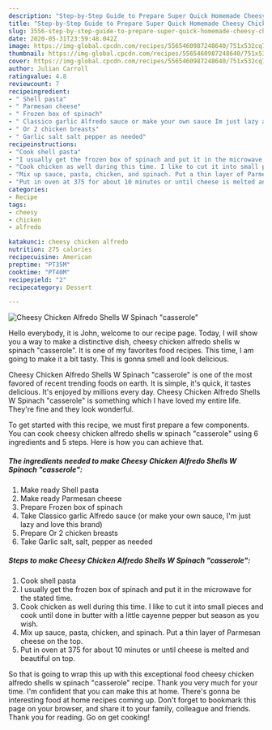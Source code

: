 ```yaml
---
description: "Step-by-Step Guide to Prepare Super Quick Homemade Cheesy Chicken Alfredo Shells W Spinach &amp;#34;casserole&amp;#34;"
title: "Step-by-Step Guide to Prepare Super Quick Homemade Cheesy Chicken Alfredo Shells W Spinach &amp;#34;casserole&amp;#34;"
slug: 3556-step-by-step-guide-to-prepare-super-quick-homemade-cheesy-chicken-alfredo-shells-w-spinach-and-34-casserole-and-34
date: 2020-05-31T23:59:48.042Z
image: https://img-global.cpcdn.com/recipes/5565460987248640/751x532cq70/cheesy-chicken-alfredo-shells-w-spinach-casserole-recipe-main-photo.jpg
thumbnail: https://img-global.cpcdn.com/recipes/5565460987248640/751x532cq70/cheesy-chicken-alfredo-shells-w-spinach-casserole-recipe-main-photo.jpg
cover: https://img-global.cpcdn.com/recipes/5565460987248640/751x532cq70/cheesy-chicken-alfredo-shells-w-spinach-casserole-recipe-main-photo.jpg
author: Julian Carroll
ratingvalue: 4.8
reviewcount: 7
recipeingredient:
- " Shell pasta"
- " Parmesan cheese"
- " Frozen box of spinach"
- " Classico garlic Alfredo sauce or make your own sauce Im just lazy and love this brand"
- " Or 2 chicken breasts"
- " Garlic salt salt pepper as needed"
recipeinstructions:
- "Cook shell pasta"
- "I usually get the frozen box of spinach and put it in the microwave for the stated time."
- "Cook chicken as well during this time. I like to cut it into small pieces and cook until done in butter with a little cayenne pepper but season as you wish."
- "Mix up sauce, pasta, chicken, and spinach. Put a thin layer of Parmesan cheese on the top."
- "Put in oven at 375 for about 10 minutes or until cheese is melted and beautiful on top."
categories:
- Recipe
tags:
- cheesy
- chicken
- alfredo

katakunci: cheesy chicken alfredo 
nutrition: 275 calories
recipecuisine: American
preptime: "PT35M"
cooktime: "PT40M"
recipeyield: "2"
recipecategory: Dessert

---
```



![Cheesy Chicken Alfredo Shells W Spinach &#34;casserole&#34;](https://img-global.cpcdn.com/recipes/5565460987248640/751x532cq70/cheesy-chicken-alfredo-shells-w-spinach-casserole-recipe-main-photo.jpg)

Hello everybody, it is John, welcome to our recipe page. Today, I will show you a way to make a distinctive dish, cheesy chicken alfredo shells w spinach &#34;casserole&#34;. It is one of my favorites food recipes. This time, I am going to make it a bit tasty. This is gonna smell and look delicious.



Cheesy Chicken Alfredo Shells W Spinach &#34;casserole&#34; is one of the most favored of recent trending foods on earth. It is simple, it's quick, it tastes delicious. It's enjoyed by millions every day. Cheesy Chicken Alfredo Shells W Spinach &#34;casserole&#34; is something which I have loved my entire life. They're fine and they look wonderful.


To get started with this recipe, we must first prepare a few components. You can cook cheesy chicken alfredo shells w spinach &#34;casserole&#34; using 6 ingredients and 5 steps. Here is how you can achieve that.

<!--inarticleads1-->

##### The ingredients needed to make Cheesy Chicken Alfredo Shells W Spinach &#34;casserole&#34;:

1. Make ready  Shell pasta
1. Make ready  Parmesan cheese
1. Prepare  Frozen box of spinach
1. Take  Classico garlic Alfredo sauce (or make your own sauce, I&#39;m just lazy and love this brand)
1. Prepare  Or 2 chicken breasts
1. Take  Garlic salt, salt, pepper as needed




<!--inarticleads2-->

##### Steps to make Cheesy Chicken Alfredo Shells W Spinach &#34;casserole&#34;:

1. Cook shell pasta
1. I usually get the frozen box of spinach and put it in the microwave for the stated time.
1. Cook chicken as well during this time. I like to cut it into small pieces and cook until done in butter with a little cayenne pepper but season as you wish.
1. Mix up sauce, pasta, chicken, and spinach. Put a thin layer of Parmesan cheese on the top.
1. Put in oven at 375 for about 10 minutes or until cheese is melted and beautiful on top.




So that is going to wrap this up with this exceptional food cheesy chicken alfredo shells w spinach &#34;casserole&#34; recipe. Thank you very much for your time. I'm confident that you can make this at home. There's gonna be interesting food at home recipes coming up. Don't forget to bookmark this page on your browser, and share it to your family, colleague and friends. Thank you for reading. Go on get cooking!
